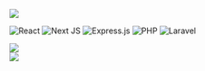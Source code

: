 ![](https://komarev.com/ghpvc/?username=dennykate&color=orange)

![React](https://img.shields.io/badge/react-%2320232a.svg?style=for-the-badge&logo=react&logoColor=%2361DAFB) ![Next JS](https://img.shields.io/badge/Next-black?style=for-the-badge&logo=next.js&logoColor=white)  ![Express.js](https://img.shields.io/badge/express.js-%23404d59.svg?style=for-the-badge&logo=express&logoColor=%2361DAFB) ![PHP](https://img.shields.io/badge/php-%23777BB4.svg?style=for-the-badge&logo=php&logoColor=white) ![Laravel](https://img.shields.io/badge/laravel-%23FF2D20.svg?style=for-the-badge&logo=laravel&logoColor=white)


![](https://github-readme-streak-stats.herokuapp.com/?user=dennykate&theme=dark&hide_border=false)<br/>
![](https://github-readme-stats.vercel.app/api/top-langs/?username=dennykate&theme=dark&hide_border=false&include_all_commits=true&count_private=true&layout=compact)



